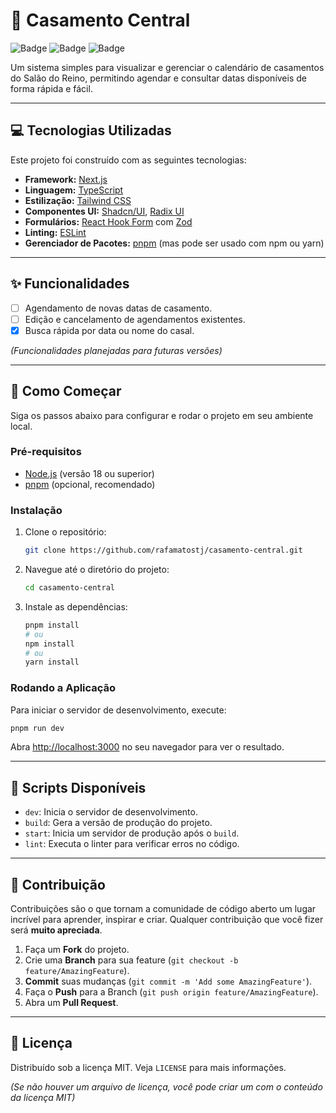 # 💒 Casamento Central

![Badge](https://img.shields.io/badge/status-em%20desenvolvimento-yellow)
![Badge](https://img.shields.io/badge/licen%C3%A7a-MIT-green)
![Badge](https://img.shields.io/github/last-commit/rafamatostj/casamento-central)

Um sistema simples para visualizar e gerenciar o calendário de casamentos do Salão do Reino, permitindo agendar e consultar datas disponíveis de forma rápida e fácil.

---

## 💻 Tecnologias Utilizadas

Este projeto foi construído com as seguintes tecnologias:

- **Framework:** [Next.js](https://nextjs.org/)
- **Linguagem:** [TypeScript](https://www.typescriptlang.org/)
- **Estilização:** [Tailwind CSS](https://tailwindcss.com/)
- **Componentes UI:** [Shadcn/UI](https://ui.shadcn.com/), [Radix UI](https://www.radix-ui.com/)
- **Formulários:** [React Hook Form](https://react-hook-form.com/) com [Zod](https://zod.dev/)
- **Linting:** [ESLint](https://eslint.org/)
- **Gerenciador de Pacotes:** [pnpm](https://pnpm.io/) (mas pode ser usado com npm ou yarn)

---

## ✨ Funcionalidades

- [ ] Agendamento de novas datas de casamento.
- [ ] Edição e cancelamento de agendamentos existentes.
- [X] Busca rápida por data ou nome do casal.

*(Funcionalidades planejadas para futuras versões)*

---

## 🚀 Como Começar

Siga os passos abaixo para configurar e rodar o projeto em seu ambiente local.

### Pré-requisitos

- [Node.js](https://nodejs.org/en/) (versão 18 ou superior)
- [pnpm](https://pnpm.io/installation) (opcional, recomendado)

### Instalação

1. Clone o repositório:
   ```bash
   git clone https://github.com/rafamatostj/casamento-central.git
   ```

2. Navegue até o diretório do projeto:
   ```bash
   cd casamento-central
   ```

3. Instale as dependências:
   ```bash
   pnpm install
   # ou
   npm install
   # ou
   yarn install
   ```

### Rodando a Aplicação

Para iniciar o servidor de desenvolvimento, execute:

```bash
pnpm run dev
```

Abra [http://localhost:3000](http://localhost:3000) no seu navegador para ver o resultado.

---

## 📄 Scripts Disponíveis

- `dev`: Inicia o servidor de desenvolvimento.
- `build`: Gera a versão de produção do projeto.
- `start`: Inicia um servidor de produção após o `build`.
- `lint`: Executa o linter para verificar erros no código.

---

## 🤝 Contribuição

Contribuições são o que tornam a comunidade de código aberto um lugar incrível para aprender, inspirar e criar. Qualquer contribuição que você fizer será **muito apreciada**.

1. Faça um **Fork** do projeto.
2. Crie uma **Branch** para sua feature (`git checkout -b feature/AmazingFeature`).
3. **Commit** suas mudanças (`git commit -m 'Add some AmazingFeature'`).
4. Faça o **Push** para a Branch (`git push origin feature/AmazingFeature`).
5. Abra um **Pull Request**.

---

## 📜 Licença

Distribuído sob a licença MIT. Veja `LICENSE` para mais informações.

*(Se não houver um arquivo de licença, você pode criar um com o conteúdo da licença MIT)*
